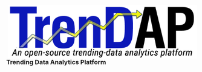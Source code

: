 <img align="right" src="img/trendap-wide.png" alt="TrenDAP Logo" width="500px">
<br/><br/><br/><br/><br/><br/>

### Trending Data Analytics Platform
